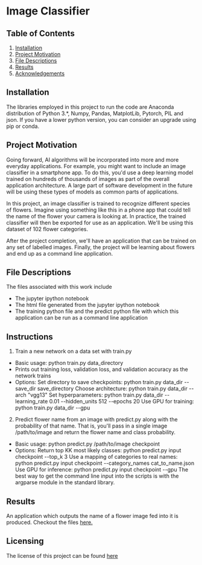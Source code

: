 
# **Image Classifier**


## Table of Contents
1. [Installation](https://github.com/A-Nuru/Image-Classifier#Installation)
2. [Project Motivation](https://github.com/A-Nuru/Image-Classifier#Project-Motivation)
3. [File Descriptions](https://github.com/A-Nuru/Image-Classifier#File-Descriptions)
4. [Results](https://github.com/A-Nuru/Image-Classifier#Results)
5. [Acknowledgements](https://github.com/A-Nuru/Image-Classifier#Licensing-Authors-Acknowledgements)

## Installation
The libraries employed in this project to run the code are Anaconda distribution of Python 3.*, Numpy, Pandas, MatplotLib, Pytorch, PIL and json. If you have a lower python version, you can consider an upgrade using pip or conda.

## Project Motivation
Going forward, AI algorithms will be incorporated into more and more everyday applications. For example, you might want to include an image classifier in a smartphone app. To do this, you'd use a deep learning model trained on hundreds of thousands of images as part of the overall application architecture. A large part of software development in the future will be using these types of models as common parts of applications.

In this project, an image classifier is trained to recognize different species of flowers. Imagine using something like this in a phone app that could tell the name of the flower your camera is looking at. In practice, the trained classifier will then be exported for use as an application. We'll be using this dataset of 102 flower categories.

After the project completion, we'll have an application that can be trained on any set of labelled images. Finally, the project will be learning about flowers and end up as a command line application. 

## File Descriptions
The files associated with this work include
* The jupyter ipython notebook 
* The html file generated from the jupyter ipython notebook
* The training python file and the predict python file with which this application can be run as a command line application
## Instructions
1. Train a new network on a data set with train.py

* Basic usage: python train.py data_directory
* Prints out training loss, validation loss, and validation accuracy as the network trains
* Options:
Set directory to save checkpoints: python train.py data_dir --save_dir save_directory
Choose architecture: python train.py data_dir --arch "vgg13"
Set hyperparameters: python train.py data_dir --learning_rate 0.01 --hidden_units 512 --epochs 20
Use GPU for training: python train.py data_dir --gpu
2. Predict flower name from an image with predict.py along with the probability of that name. That is, you'll pass in a single image /path/to/image and return the flower name and class probability.

* Basic usage: python predict.py /path/to/image checkpoint
* Options:
Return top KK most likely classes: python predict.py input checkpoint --top_k 3
Use a mapping of categories to real names: python predict.py input checkpoint --category_names cat_to_name.json
Use GPU for inference: python predict.py input checkpoint --gpu
The best way to get the command line input into the scripts is with the argparse module in the standard library.
## Results
An application which outputs the name of a flower image fed into it is produced. Checkout the files [here.](https://github.com/A-Nuru/Image-Classifier/blob/master/Image%20Classifier%20Project.ipynb)

## Licensing
The license of this project can be found [here](https://github.com/A-Nuru/Image-Classifier/License)

